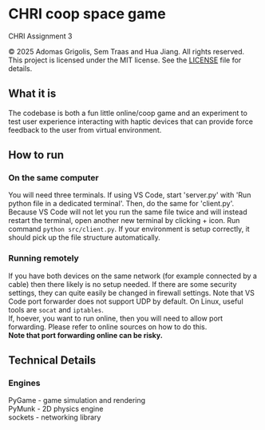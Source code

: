 # CHRI coop space game
CHRI Assignment 3

© 2025 Adomas Grigolis, Sem Traas and Hua Jiang. All rights reserved.  
This project is licensed under the MIT license. See the [LICENSE](./LICENSE) file for details.

## What it is
The codebase is both a fun little online/coop game and an experiment to test user experience interacting with haptic devices that can provide force feedback to the user from virtual environment.

## How to run
### On the same computer
You will need three terminals. If using VS Code, start 'server.py' with 'Run python file in a dedicated terminal'. Then, do the same for 'client.py'.  
Because VS Code will not let you run the same file twice and will instead restart the terminal, open another new terminal by clicking + icon. Run command `python src/client.py`. If your environment is setup correctly, it should pick up the file structure automatically.
### Running remotely
If you have both devices on the same network (for example connected by a cable) then there likely is no setup needed. If there are some security settings, they can quite easily be changed in firewall settings. Note that VS Code port forwarder does not support UDP by default. On Linux, useful tools are `socat` and `iptables`.  
If, hoever, you want to run online, then you will need to allow port forwarding. Please refer to online sources on how to do this.  
**Note that port forwarding online can be risky.**
## Technical Details
### Engines
PyGame - game simulation and rendering  
PyMunk - 2D physics engine  
sockets - networking library  
